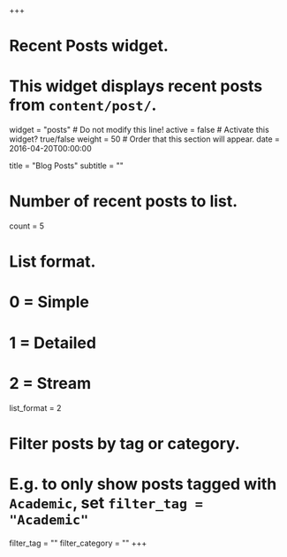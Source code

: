 +++
# Recent Posts widget.
# This widget displays recent posts from `content/post/`.
widget = "posts"  # Do not modify this line!
active = false  # Activate this widget? true/false
weight = 50  # Order that this section will appear.
date = 2016-04-20T00:00:00

title = "Blog Posts"
subtitle = ""

# Number of recent posts to list.
count = 5

# List format.
#   0 = Simple
#   1 = Detailed
#   2 = Stream
list_format = 2

# Filter posts by tag or category.
#  E.g. to only show posts tagged with `Academic`, set `filter_tag = "Academic"`
filter_tag = ""
filter_category = ""
+++

